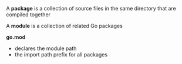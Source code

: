 A **package** is a collection of source files in the same directory that are compiled together

A **module** is a collection of related Go packages

**go.mod** 
- declares the module path
- the import path prefix for all packages
